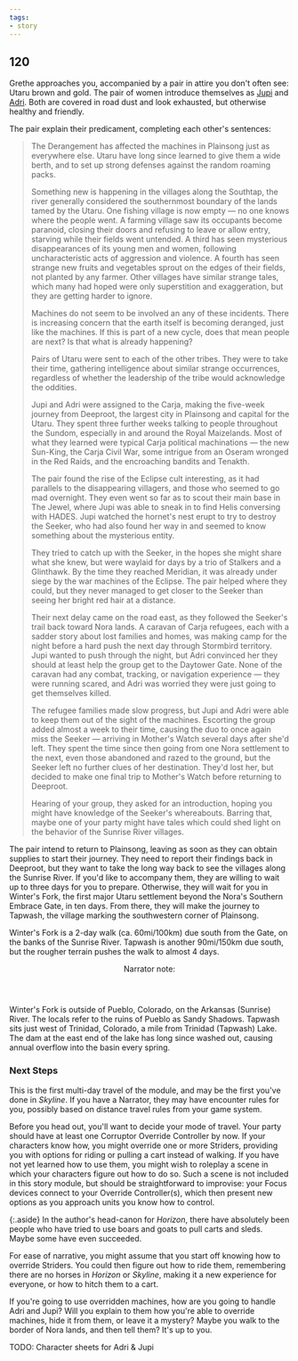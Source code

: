 ```yaml
---
tags:
- story
---
```


## 120

Grethe approaches you, accompanied by a pair in attire you don't often see: Utaru brown and gold.
The pair of women introduce themselves as [Jupi](845-jupi.md) and [Adri](841-adri.md).
Both are covered in road dust and look exhausted, but otherwise healthy and friendly.

The pair explain their predicament, completing each other's sentences:

> The Derangement has affected the machines in Plainsong just as everywhere else.
> Utaru have long since learned to give them a wide berth, and to set up strong defenses against the random roaming packs.
>
> Something new is happening in the villages along the Southtap, the river generally considered the southernmost boundary of the lands tamed by the Utaru.
> One fishing village is now empty — no one knows where the people went.
> A farming village saw its occupants become paranoid, closing their doors and refusing to leave or allow entry, starving while their fields went untended.
> A third has seen mysterious disappearances of its young men and women, following uncharacteristic acts of aggression and violence.
> A fourth has seen strange new fruits and vegetables sprout on the edges of their fields, not planted by any farmer.
> Other villages have similar strange tales, which many had hoped were only superstition and exaggeration, but they are getting harder to ignore.
>
> Machines do not seem to be involved an any of these incidents.
> There is increasing concern that the earth itself is becoming deranged, just like the machines.
> If this is part of a new cycle, does that mean people are next?
> Is that what is already happening?
>
> Pairs of Utaru were sent to each of the other tribes.
> They were to take their time, gathering intelligence about similar strange occurrences, regardless of whether the leadership of the tribe would acknowledge the oddities.
>
> Jupi and Adri were assigned to the Carja, making the five-week journey from Deeproot, the largest city in Plainsong and capital for the Utaru.
> They spent three further weeks talking to people throughout the Sundom, especially in and around the Royal Maizelands.
> Most of what they learned were typical Carja political machinations — the new Sun-King, the Carja Civil War, some intrigue from an Oseram wronged in the Red Raids, and the encroaching bandits and Tenakth.
>
> The pair found the rise of the Eclipse cult interesting, as it had parallels to the disappearing villagers, and those who seemed to go mad overnight.
> They even went so far as to scout their main base in The Jewel, where Jupi was able to sneak in to find Helis conversing with HADES.
> Jupi watched the hornet's nest erupt to try to destroy the Seeker, who had also found her way in and seemed to know something about the mysterious entity.
>
> They tried to catch up with the Seeker, in the hopes she might share what she knew, but were waylaid for days by a trio of Stalkers and a Glinthawk.
> By the time they reached Meridian, it was already under siege by the war machines of the Eclipse.
> The pair helped where they could, but they never managed to get closer to the Seeker than seeing her bright red hair at a distance.
>
> Their next delay came on the road east, as they followed the Seeker's trail back toward Nora lands.
> A caravan of Carja refugees, each with a sadder story about lost families and homes, was making camp for the night before a hard push the next day through Stormbird territory.
> Jupi wanted to push through the night, but Adri convinced her they should at least help the group get to the Daytower Gate.
> None of the caravan had any combat, tracking, or navigation experience — they were running scared, and Adri was worried they were just going to get themselves killed.
>
> The refugee families made slow progress, but Jupi and Adri were able to keep them out of the sight of the machines.
> Escorting the group added almost a week to their time, causing the duo to once again miss the Seeker — arriving in Mother's Watch several days after she'd left.
> They spent the time since then going from one Nora settlement to the next, even those abandoned and razed to the ground, but the Seeker left no further clues of her destination.
> They'd lost her, but decided to make one final trip to Mother's Watch before returning to Deeproot.
>
> Hearing of your group, they asked for an introduction, hoping you might have knowledge of the Seeker's whereabouts.
> Barring that, maybe one of your party might have tales which could shed light on the behavior of the Sunrise River villages.

The pair intend to return to Plainsong, leaving as soon as they can obtain supplies to start their journey.
They need to report their findings back in Deeproot, but they want to take the long way back to see the villages along the Sunrise River.
If you'd like to accompany them, they are willing to wait up to three days for you to prepare.
Otherwise, they will wait for you in Winter's Fork, the first major Utaru settlement beyond the Nora's Southern Embrace Gate, in ten days.
From there, they will make the journey to Tapwash, the village marking the southwestern corner of Plainsong.

Winter's Fork is a 2-day walk (ca. 60mi/100km) due south from the Gate, on the banks of the Sunrise River.
Tapwash is another 90mi/150km due south, but the rougher terrain pushes the walk to almost 4 days.

<aside class="narrator-note">
<header>Narrator note:</header>
Winter's Fork is outside of Pueblo, Colorado, on the Arkansas (Sunrise) River.
The locals refer to the ruins of Pueblo as Sandy Shadows.
Tapwash sits just west of Trinidad, Colorado, a mile from Trinidad (Tapwash) Lake.
The dam at the east end of the lake has long since washed out, causing annual overflow into the basin every spring.
</aside>

### Next Steps

This is the first multi-day travel of the module, and may be the first you've done in _Skyline_.
If you have a Narrator, they may have encounter rules for you, possibly based on distance travel rules from your game system.

Before you head out, you'll want to decide your mode of travel.
Your party should have at least one Corruptor Override Controller by now.
If your characters know how, you might override one or more Striders, providing you with options for riding or pulling a cart instead of walking.
If you have not yet learned how to use them, you might wish to roleplay a scene in which your characters figure out how to do so.
Such a scene is not included in this story module, but should be straightforward to improvise: your Focus devices connect to your Override Controller(s), which then present new options as you approach units you know how to control.

{:.aside}
In the author's head-canon for _Horizon_, there have absolutely been people who have tried to use boars and goats to pull carts and sleds.
Maybe some have even succeeded.

For ease of narrative, you might assume that you start off knowing how to override Striders.
You could then figure out how to ride them, remembering there are no horses in _Horizon_ or _Skyline_, making it a new experience for everyone, or how to hitch them to a cart.

If you're going to use overridden machines, how are you going to handle Adri and Jupi?
Will you explain to them how you're able to override machines, hide it from them, or leave it a mystery?
Maybe you walk to the border of Nora lands, and then tell them?
It's up to you.

TODO: Character sheets for Adri & Jupi
